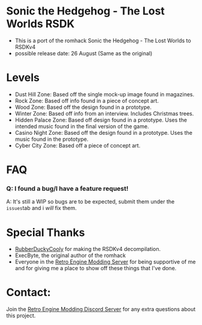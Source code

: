 # **Sonic the Hedgehog - The Lost Worlds RSDK**
+ This is a port of the romhack Sonic the Hedgehog - The Lost Worlds to RSDKv4
+ possible release date: 26 August (Same as the original)

# Levels
+ Dust Hill Zone: Based off the single mock-up image found in magazines.
+ Rock Zone: Based off info found in a piece of concept art.
+ Wood Zone: Based off the design found in a prototype.
+ Winter Zone: Based off info from an interview. Includes Christmas trees.
+ Hidden Palace Zone: Based off design found in a prototype. Uses the intended music found in the final version of the game.
+ Casino Night Zone: Based off the design found in a prototype. Uses the music found in the prototype.
+ Cyber City Zone: Based off a piece of concept art.

# FAQ
### Q: I found a bug/I have a feature request!
A: It's still a WIP so bugs are to be expected, submit them under the `issues`tab and i _will_ fix them.


# Special Thanks
* [RubberDuckyCooly](https://github.com/Rubberduckycooly) for making the RSDKv4 decompilation.
* ExecByte, the original author of the romhack
* Everyone in the [Retro Engine Modding Server](https://dc.railgun.works/retroengine) for being supportive of me and for giving me a place to show off these things that I've done.

# Contact:
Join the [Retro Engine Modding Discord Server](https://dc.railgun.works/retroengine) for any extra questions about this project.
